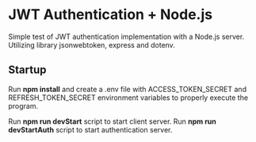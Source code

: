 # JWT Authentication + Node.js

Simple test of JWT authentication implementation with a Node.js server.
Utilizing library jsonwebtoken, express and dotenv.

## Startup

Run **npm install** and create a .env file with ACCESS_TOKEN_SECRET and REFRESH_TOKEN_SECRET environment variables to properly execute the program.

Run **npm run devStart** script to start client server.
Run **npm run devStartAuth** script to start authentication server.
